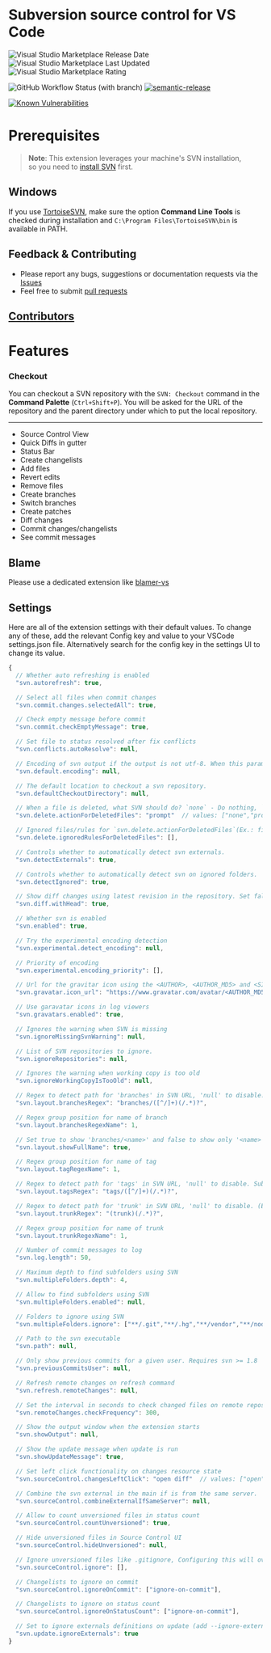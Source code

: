 # Subversion source control for VS Code

![Visual Studio Marketplace Release Date](https://img.shields.io/visual-studio-marketplace/release-date/johnstoncode.svn-scm)
![Visual Studio Marketplace Last Updated](https://img.shields.io/visual-studio-marketplace/last-updated/johnstoncode.svn-scm)
![Visual Studio Marketplace Rating](https://img.shields.io/visual-studio-marketplace/r/johnstoncode.svn-scm)

![GitHub Workflow Status (with branch)](https://img.shields.io/github/actions/workflow/status/JohnstonCode/svn-scm/main.yml?branch=master)
[![semantic-release](https://img.shields.io/badge/%20%20%F0%9F%93%A6%F0%9F%9A%80-semantic--release-e10079.svg)](https://github.com/semantic-release/semantic-release)

[![Known Vulnerabilities](https://snyk.io/test/github/JohnstonCode/svn-scm/badge.svg)](https://snyk.io/test/github/JohnstonCode/svn-scm)

# Prerequisites

> **Note**: This extension leverages your machine's SVN installation,\
> so you need to [install SVN](https://subversion.apache.org) first.

## Windows

If you use [TortoiseSVN](https://tortoisesvn.net/), make sure the option
**Command Line Tools** is checked during installation and
`C:\Program Files\TortoiseSVN\bin` is available in PATH.

## Feedback & Contributing

* Please report any bugs, suggestions or documentation requests via the
  [Issues](https://github.com/JohnstonCode/svn-scm/issues)
* Feel free to submit
  [pull requests](https://github.com/JohnstonCode/svn-scm/pulls)

## [Contributors](https://github.com/JohnstonCode/svn-scm/graphs/contributors)

# Features

### Checkout

You can checkout a SVN repository with the `SVN: Checkout` command in the **Command Palette** (`Ctrl+Shift+P`). You will be asked for the URL of the repository and the parent directory under which to put the local repository.

----

* Source Control View
* Quick Diffs in gutter
* Status Bar
* Create changelists
* Add files
* Revert edits
* Remove files
* Create branches
* Switch branches
* Create patches
* Diff changes
* Commit changes/changelists
* See commit messages

## Blame

Please use a dedicated extension like [blamer-vs](https://marketplace.visualstudio.com/items?itemName=beaugust.blamer-vs)

## Settings
Here are all of the extension settings with their default values. To change any of these, add the relevant Config key and value to your VSCode settings.json file. Alternatively search for the config key in the settings UI to change its value.

<!--begin-settings-->
```js
{
  // Whether auto refreshing is enabled
  "svn.autorefresh": true,

  // Select all files when commit changes
  "svn.commit.changes.selectedAll": true,

  // Check empty message before commit
  "svn.commit.checkEmptyMessage": true,

  // Set file to status resolved after fix conflicts
  "svn.conflicts.autoResolve": null,

  // Encoding of svn output if the output is not utf-8. When this parameter is null, the encoding is automatically detected. Example: 'windows-1252'.
  "svn.default.encoding": null,

  // The default location to checkout a svn repository.
  "svn.defaultCheckoutDirectory": null,

  // When a file is deleted, what SVN should do? `none` - Do nothing, `prompt` - Ask the action, `remove` - automatically remove from SVN
  "svn.delete.actionForDeletedFiles": "prompt"  // values: ["none","prompt","remove"],

  // Ignored files/rules for `svn.delete.actionForDeletedFiles`(Ex.: file.txt or **/*.txt)
  "svn.delete.ignoredRulesForDeletedFiles": [],

  // Controls whether to automatically detect svn externals.
  "svn.detectExternals": true,

  // Controls whether to automatically detect svn on ignored folders.
  "svn.detectIgnored": true,

  // Show diff changes using latest revision in the repository. Set false to use latest revision in local folder
  "svn.diff.withHead": true,

  // Whether svn is enabled
  "svn.enabled": true,

  // Try the experimental encoding detection
  "svn.experimental.detect_encoding": null,

  // Priority of encoding
  "svn.experimental.encoding_priority": [],

  // Url for the gravitar icon using the <AUTHOR>, <AUTHOR_MD5> and <SIZE> placeholders
  "svn.gravatar.icon_url": "https://www.gravatar.com/avatar/<AUTHOR_MD5>.jpg?s=<SIZE>&d=robohash",

  // Use garavatar icons in log viewers
  "svn.gravatars.enabled": true,

  // Ignores the warning when SVN is missing
  "svn.ignoreMissingSvnWarning": null,

  // List of SVN repositories to ignore.
  "svn.ignoreRepositories": null,

  // Ignores the warning when working copy is too old
  "svn.ignoreWorkingCopyIsTooOld": null,

  // Regex to detect path for 'branches' in SVN URL, 'null' to disable. Subpath use 'branches/[^/]+/([^/]+)(/.*)?' (Ex.: 'branches/...', 'versions/...')
  "svn.layout.branchesRegex": "branches/([^/]+)(/.*)?",

  // Regex group position for name of branch
  "svn.layout.branchesRegexName": 1,

  // Set true to show 'branches/<name>' and false to show only '<name>'
  "svn.layout.showFullName": true,

  // Regex group position for name of tag
  "svn.layout.tagRegexName": 1,

  // Regex to detect path for 'tags' in SVN URL, 'null' to disable. Subpath use 'tags/[^/]+/([^/]+)(/.*)?'. (Ex.: 'tags/...', 'stamps/...')
  "svn.layout.tagsRegex": "tags/([^/]+)(/.*)?",

  // Regex to detect path for 'trunk' in SVN URL, 'null' to disable. (Ex.: '(trunk)', '(main)')
  "svn.layout.trunkRegex": "(trunk)(/.*)?",

  // Regex group position for name of trunk
  "svn.layout.trunkRegexName": 1,

  // Number of commit messages to log
  "svn.log.length": 50,

  // Maximum depth to find subfolders using SVN
  "svn.multipleFolders.depth": 4,

  // Allow to find subfolders using SVN
  "svn.multipleFolders.enabled": null,

  // Folders to ignore using SVN
  "svn.multipleFolders.ignore": ["**/.git","**/.hg","**/vendor","**/node_modules"],

  // Path to the svn executable
  "svn.path": null,

  // Only show previous commits for a given user. Requires svn >= 1.8
  "svn.previousCommitsUser": null,

  // Refresh remote changes on refresh command
  "svn.refresh.remoteChanges": null,

  // Set the interval in seconds to check changed files on remote repository and show in statusbar. 0 to disable
  "svn.remoteChanges.checkFrequency": 300,

  // Show the output window when the extension starts
  "svn.showOutput": null,

  // Show the update message when update is run
  "svn.showUpdateMessage": true,

  // Set left click functionality on changes resource state
  "svn.sourceControl.changesLeftClick": "open diff"  // values: ["open","open diff"],

  // Combine the svn external in the main if is from the same server.
  "svn.sourceControl.combineExternalIfSameServer": null,

  // Allow to count unversioned files in status count
  "svn.sourceControl.countUnversioned": true,

  // Hide unversioned files in Source Control UI
  "svn.sourceControl.hideUnversioned": null,

  // Ignore unversioned files like .gitignore, Configuring this will overlook the default ignore rule
  "svn.sourceControl.ignore": [],

  // Changelists to ignore on commit
  "svn.sourceControl.ignoreOnCommit": ["ignore-on-commit"],

  // Changelists to ignore on status count
  "svn.sourceControl.ignoreOnStatusCount": ["ignore-on-commit"],

  // Set to ignore externals definitions on update (add --ignore-externals)
  "svn.update.ignoreExternals": true
}
```
<!--end-settings-->
